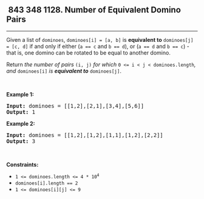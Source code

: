 <h2> 843 348
1128. Number of Equivalent Domino Pairs</h2><hr><div><p>Given a list of <code>dominoes</code>, <code>dominoes[i] = [a, b]</code> is <strong>equivalent to</strong> <code>dominoes[j] = [c, d]</code> if and only if either (<code>a == c</code> and <code>b == d</code>), or (<code>a == d</code> and <code>b == c</code>) - that is, one domino can be rotated to be equal to another domino.</p>

<p>Return <em>the number of pairs </em><code>(i, j)</code><em> for which </em><code>0 &lt;= i &lt; j &lt; dominoes.length</code><em>, and </em><code>dominoes[i]</code><em> is <strong>equivalent to</strong> </em><code>dominoes[j]</code>.</p>

<p>&nbsp;</p>
<p><strong class="example">Example 1:</strong></p>

<pre><strong>Input:</strong> dominoes = [[1,2],[2,1],[3,4],[5,6]]
<strong>Output:</strong> 1
</pre>

<p><strong class="example">Example 2:</strong></p>

<pre><strong>Input:</strong> dominoes = [[1,2],[1,2],[1,1],[1,2],[2,2]]
<strong>Output:</strong> 3
</pre>

<p>&nbsp;</p>
<p><strong>Constraints:</strong></p>

<ul>
	<li><code>1 &lt;= dominoes.length &lt;= 4 * 10<sup>4</sup></code></li>
	<li><code>dominoes[i].length == 2</code></li>
	<li><code>1 &lt;= dominoes[i][j] &lt;= 9</code></li>
</ul>
</div>
